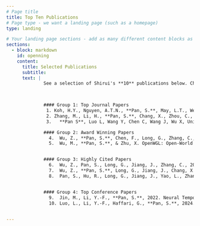 ```yaml
---
# Page title
title: Top Ten Publications
# Page type - we want a landing page (such as a homepage)
type: landing

# Your landing page sections - add as many different content blocks as you like
sections:
  - block: markdown
    id: openning
    content:
      title: Selected Publications
      subtitle: 
      text: |
              See a selection of Shirui's **10** publications below. Check out for more information about [TrustAGI Lab](https://trust-agi.github.io/). 


              
              #### Group 1: Top Journal Papers 
               1. Koh, H.Y., Nguyen, A.T.N., **Pan, S.**, May, L.T., Webb, G.I., 2024. [Physicochemical graph neural network for learning protein–ligand interaction fingerprints from sequence data](https://doi.org/10.1038/s42256-024-00847-1). **Nature Machine Intelligence.** [IF: 18.8; Corresponding Author; Featured on [Phys.org](https://phys.org/news/2024-06-ai-tool-rapid-effective-drug.html#google_vignette), [The Medical News](https://www.news-medical.net/news/20240619/Novel-AI-tool-poised-to-reshape-virtual-screening-in-early-stage-drug-discovery.aspx), and [Australian Manufacturing Magazine](https://www.australianmanufacturing.com.au/aussie-researchers-develop-game-changing-ai-for-drug-screening/)]
               2. Zhang, M., Li, H., **Pan, S.**, Chang, X., Zhou, C., Ge, Z., Su, S.W., 2021. One-Shot Neural Architecture Search: Maximising Diversity to Overcome Catastrophic Forgetting. IEEE Transactions on Pattern Analysis and Machine Intelligence, **TPAMI** 43, 2921–2935. [CORE A*; IF: 20.8; Corresponding Author]
               3.	**Pan S**, Luo L, Wang Y, Chen C, Wang J, Wu X, Unifying Large Language Models and Knowledge Graphs: A Roadmap. IEEE Trans Knowl Data Eng. (**TKDE**). 2024 [CORE A*; IF:8.9; <span style="color:red"> 420+ Citations in 7 months</span>]

              #### Group 2: Award Winning Papers
                4.	Wu, Z., **Pan, S.**, Chen, F., Long, G., Zhang, C., Yu, P.S., 2020. A comprehensive survey on graph neural networks. IEEE Transactions on Neural Networks and Learning Systems (**TNNLS**) 32, 4–24. [<span style="color:red"> IEEE CIS TNNLS Outstanding Paper Award; **9,500+ Citations**; Corresponding Author; JCR Q1 </span>]
                5.	Wu, M., **Pan, S.**, & Zhu, X. OpenWGL: Open-World Graph Learning.  In IEEE International Conference on Data Mining, **ICDM**, November 17-20, 2020, Sorrento, Italy, 2020 [<span style="color:red"> IEEE ICDM Best Student Paper Award; CORE A*</span>]


              #### Group 3: Highly Cited Papers
                6.	Wu, Z., Pan, S., Long, G., Jiang, J., Zhang, C., 2019. Graph WaveNet for Deep Spatial-Temporal Graph Modeling, in: International Joint Conference on Artificial Intelligence (IJCAI), **IJCAI-19**. [CORE A*; Corresponding Author; <span style="color:red"> **2,000+** Citations; \#1 most cited IJCAI 2019 paper by June 2024</span>]
                7.	Wu, Z., **Pan, S.**, Long, G., Jiang, J., Chang, X., Zhang, C., 2020. Connecting the Dots: Multivariate Time Series Forecasting with Graph Neural Networks, in: ACM SIGKDD Conference on Knowledge Discovery and Data Mining, **KDD-20**. [CORE A*; Corresponding Author; <span style="color:red"> **1, 200+** Citations, \#1 most cited KDD 2020 paper by June 2024</span>]
                8.	Pan, S., Hu, R., Long, G., Jiang, J., Yao, L., Zhang, C., 2018. Adversarially Regularized Graph Autoencoder for Graph Embedding, in: International Joint Conference on Artificial Intelligence, **IJCAI-18**. pp. 2609–2615. [CORE A*; Corresponding Author; <span style="color:red"> **1000+** Citations</span>]


              #### Group 4: Top Conference Papers
                9.	Jin, M., Li, Y.-F., **Pan, S.**, 2022. Neural Temporal Walks: Motif-Aware Representation Learning on Continuous-Time Dynamic Graphs, in: Advances in Neural Information Processing Systems (**NeurIPS**). [CORE A*; Corresponding Author]
                10.	Luo, L., Li, Y.-F., Haffari, G., **Pan, S.**, 2024. Reasoning on graphs: Faithful and interpretable large language model reasoning, in: International Conference on Learning Representations (**ICLR**). [CORE A*; Corresponding Author]

              
---
```

